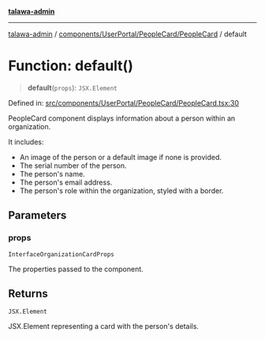 [**talawa-admin**](../../../../../README.md)

***

[talawa-admin](../../../../../modules.md) / [components/UserPortal/PeopleCard/PeopleCard](../README.md) / default

# Function: default()

> **default**(`props`): `JSX.Element`

Defined in: [src/components/UserPortal/PeopleCard/PeopleCard.tsx:30](https://github.com/bint-Eve/talawa-admin/blob/e05e1a03180dbbfc7ba850102958ea6b6cd4b01e/src/components/UserPortal/PeopleCard/PeopleCard.tsx#L30)

PeopleCard component displays information about a person within an organization.

It includes:
- An image of the person or a default image if none is provided.
- The serial number of the person.
- The person's name.
- The person's email address.
- The person's role within the organization, styled with a border.

## Parameters

### props

`InterfaceOrganizationCardProps`

The properties passed to the component.

## Returns

`JSX.Element`

JSX.Element representing a card with the person's details.
